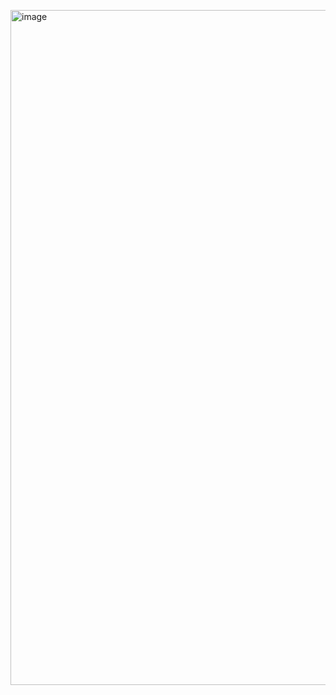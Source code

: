 <a href="https://oyepriyansh.github.io"> <img width="1920" height="1080" alt="image" src="https://github.com/user-attachments/assets/587bbb6e-d2cd-4912-bfd2-0a58ebf21e7b" /> </a>
